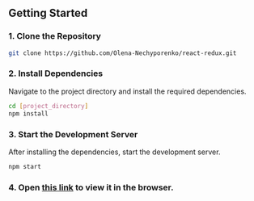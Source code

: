 ## Getting Started

### 1. Clone the Repository

```bash
git clone https://github.com/Olena-Nechyporenko/react-redux.git
```

### 2. Install Dependencies

Navigate to the project directory and install the required dependencies.

```bash
cd [project_directory]
npm install
```

### 3. Start the Development Server

After installing the dependencies, start the development server.

```bash
npm start
```

### 4. Open [this link](https://olena-nechyporenko.github.io/react-redux/) to view it in the browser.
